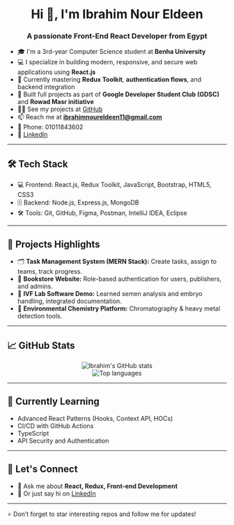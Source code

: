 <h1 align="center">Hi 👋, I'm Ibrahim Nour Eldeen</h1>
<h3 align="center">A passionate Front-End React Developer from Egypt</h3>

- 🎓 I'm a 3rd-year Computer Science student at **Benha University**  
- 💻 I specialize in building modern, responsive, and secure web applications using **React.js**  
- 🧠 Currently mastering **Redux Toolkit**, **authentication flows**, and backend integration  
- 🌟 Built full projects as part of **Google Developer Student Club (GDSC)** and **Rowad Masr initiative**  
- 👨‍💻 See my projects at [GitHub](https://github.com/IbrahimNourEldeen)  
- 📫 Reach me at **ibrahimnoureldeen11@gmail.com**  
- 📱 Phone: 01011843602  
- 🔗 [LinkedIn](https://www.linkedin.com/in/ibrahim-nour-eldeen-67232a2b7/)

---

## 🛠️ Tech Stack

- 💻 Frontend: React.js, Redux Toolkit, JavaScript, Bootstrap, HTML5, CSS3
- 🗄️ Backend: Node.js, Express.js, MongoDB
- 🛠️ Tools: Git, GitHub, Figma, Postman, IntelliJ IDEA, Eclipse

---

## 🧠 Projects Highlights

- 🗂️ **Task Management System (MERN Stack):** Create tasks, assign to teams, track progress.
- 🧾 **Bookstore Website:** Role-based authentication for users, publishers, and admins.
- 🧪 **IVF Lab Software Demo:** Learned semen analysis and embryo handling, integrated documentation.
- 🧼 **Environmental Chemistry Platform:** Chromatography & heavy metal detection tools.

---

## 📈 GitHub Stats

<p align="center">
  <img src="https://github-readme-stats.vercel.app/api?username=IbrahimNourEldeen&show_icons=true&theme=radical" alt="Ibrahim's GitHub stats" />
  <br />
  <img src="https://github-readme-stats.vercel.app/api/top-langs/?username=IbrahimNourEldeen&layout=compact&theme=radical" alt="Top languages" />
</p>

---

## 📌 Currently Learning

- Advanced React Patterns (Hooks, Context API, HOCs)
- CI/CD with GitHub Actions
- TypeScript
- API Security and Authentication

---

## 🤝 Let's Connect

- 💬 Ask me about **React, Redux, Front-end Development**
- 📨 Or just say hi on [LinkedIn](https://www.linkedin.com/in/ibrahim-nour-eldeen-67232a2b7/)

---

⭐️ Don’t forget to star interesting repos and follow me for updates!

